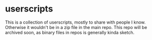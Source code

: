 # userscripts

This is a collection of userscripts, mostly to share with people I know. Otherwise it wouldn't be in a zip file in the main repo. This repo will be archived soon, as binary files in repos is generally kinda sketch.
